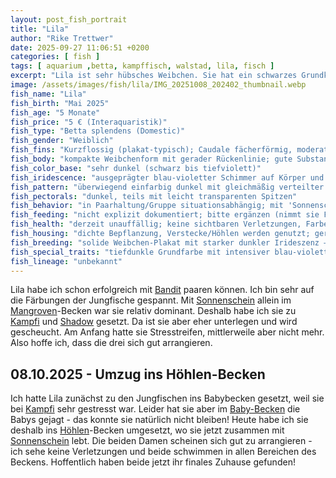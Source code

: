 ```yaml
---
layout: post_fish_portrait
title: "Lila"
author: "Rike Trettwer"
date: 2025-09-27 11:06:51 +0200
categories: [ fish ]
tags: [ aquarium ,betta, kampffisch, walstad, lila, fisch ]
excerpt: "Lila ist sehr hübsches Weibchen. Sie hat ein schwarzes Grundkleid mit blau violettem Schimmer. Lila ist sehr neugierig und aktiv."
image: /assets/images/fish/lila/IMG_20251008_202402_thumbnail.webp
fish_name: "Lila"
fish_birth: "Mai 2025"
fish_age: "5 Monate"
fish_price: "5 € (Interaquaristik)"
fish_type: "Betta splendens (Domestic)"
fish_gender: "Weiblich"
fish_fins: "Kurzflossig (plakat‑typisch); Caudale fächerförmig, moderat breit und weitgehend symmetrisch; Dorsale kompakt; Analflosse kurz bis mittel; keine Doubletail-/Dumbo-Merkmale erkennbar"
fish_body: "kompakte Weibchenform mit gerader Rückenlinie; gute Substanz"
fish_color_base: "sehr dunkel (schwarz bis tiefviolett)"
fish_iridescence: "ausgeprägter blau‑violetter Schimmer auf Körper und Flossen (teal/royal‑blue), je nach Licht deutlich sichtbar"
fish_pattern: "überwiegend einfarbig dunkel mit gleichmäßig verteilter Irideszenz; keine klaren Marble‑Flecken"
fish_pectorals: "dunkel, teils mit leicht transparenten Spitzen"
fish_behavior: "in Paarhaltung/Gruppe situationsabhängig; mit 'Sonnenschein' anfangs dominanter, bei Kampfi & Shadow eher unterlegen und kurzzeitig mit Stressstreifen; aktuell ohne Stressstreifen; im Babybecken zeigte sie Jagdverhalten gegenüber Jungfischen"
fish_feeding: "nicht explizit dokumentiert; bitte ergänzen (nimmt sie Frost-/Trockenfutter zuverlässig? Lebendfutterpräferenz?)"
fish_health: "derzeit unauffällig; keine sichtbaren Verletzungen, Farbe kräftig; frühere Stressstreifen unter Gruppendruck inzwischen verschwunden"
fish_housing: "dichte Bepflanzung, Verstecke/Höhlen werden genutzt; geringe Strömung und abgedeckte Beckenoberfläche empfehlenswert; aktuell im Höhlen‑Becken zusammen mit Sonnenschein, beide nutzen alle Bereiche und tolerieren sich"
fish_breeding: "solide Weibchen‑Plakat mit starker dunkler Irideszenz – geeignet für Linien mit 'Black/Blue Metallic' Optik. Bereits erfolgreich mit Bandit verpaart: in der Nachzucht ist durch Bandits Marble/Metallic mit variablen Farbmustern zu rechnen (dunkle Metallics, Blau/Türkis, ggf. braun/kupferne Einschlüsse und Mask‑Anteile). Für eine stabil dunkle Linie wären Partner ohne starkes Marble sinnvoll."
fish_special_traits: "tiefdunkle Grundfarbe mit intensiver blau‑violetter Irideszenz; wirkt je nach Licht 'indigo'"
fish_lineage: "unbekannt"
---
```





Lila habe ich schon erfolgreich mit [Bandit](/fish/2025/09/29/fish_bandit) paaren können. Ich bin sehr auf die Färbungen der Jungfische gespannt. Mit
[Sonnenschein](/fish/2025/09/25/fish_sonnenschein) allein im [Mangroven](/tank/2025/09/30/tank_mangrove)-Becken war sie relativ dominant. Deshalb habe ich sie zu [Kampfi](/fish/2025/09/30/fish_kampfi) und [Shadow](/fish/2025/09/26/fish_shadow) gesetzt. Da
ist sie aber eher unterlegen und wird gescheucht. Am Anfang hatte sie Stresstreifen, mittlerweile aber nicht mehr. Also
hoffe ich, dass die drei sich gut arrangieren.

## 08.10.2025 - Umzug ins Höhlen-Becken
Ich hatte Lila zunächst zu den Jungfischen ins Babybecken gesetzt, weil sie bei [Kampfi](/fish/2025/09/30/fish_kampfi) sehr gestresst war. Leider hat sie aber im [Baby-Becken](/tank/2025/09/30/tank_babys) die Babys gejagt - das konnte sie natürlich nicht bleiben! Heute habe ich sie deshalb ins [Höhlen](/tank/2025/09/30/tank_hoehle)-Becken umgesetzt, wo sie jetzt zusammen mit [Sonnenschein](/fish/2025/09/25/fish_sonnenschein) lebt. Die beiden Damen scheinen sich gut zu arrangieren - ich sehe keine Verletzungen und beide schwimmen in allen Bereichen des Beckens. Hoffentlich haben beide jetzt ihr finales Zuhause gefunden!
